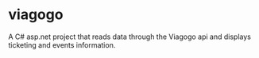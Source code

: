# viagogo
A C# asp.net project that reads data through the Viagogo api and displays ticketing and events information.
